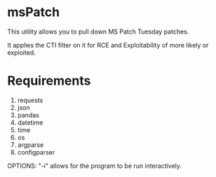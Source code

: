 # msPatch
This utility allows you to pull down MS Patch Tuesday patches.

It applies the CTI filter on it for RCE and Exploitability of more likely or exploited.

# Requirements

1. requests
2. json
3. pandas
4. datetime
5. time
6. os
7. argparse
8. configparser

OPTIONS:
"-i" allows for the program to be run interactively.
